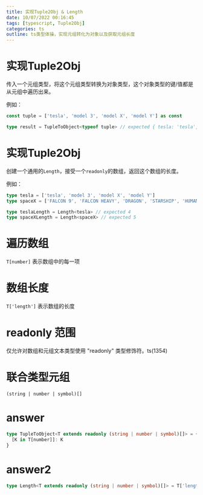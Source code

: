 ```yaml
---
title: 实现Tuple2Obj & Length
date: 10/07/2022 00:16:45
tags: [typescript, Tuple2Obj]
categories: ts
outline: ts类型体操，实现元组转化为对象以及获取元组长度
---
```


# 实现Tuple2Obj

传入一个元组类型，将这个元组类型转换为对象类型，这个对象类型的键/值都是从元组中遍历出来。

例如：

```ts
const tuple = ['tesla', 'model 3', 'model X', 'model Y'] as const

type result = TupleToObject<typeof tuple> // expected { tesla: 'tesla', 'model 3': 'model 3', 'model X': 'model X', 'model Y': 'model Y'}
```

# 实现Tuple2Obj

创建一个通用的`Length`，接受一个`readonly`的数组，返回这个数组的长度。

例如：

```ts
type tesla = ['tesla', 'model 3', 'model X', 'model Y']
type spaceX = ['FALCON 9', 'FALCON HEAVY', 'DRAGON', 'STARSHIP', 'HUMAN SPACEFLIGHT']

type teslaLength = Length<tesla> // expected 4
type spaceXLength = Length<spaceX> // expected 5
```

# 遍历数组

`T[number]` 表示数组中的每一项


# 数组长度

`T['length']` 表示数组的长度

# readonly 范围
仅允许对数组和元组文本类型使用 "readonly" 类型修饰符。ts(1354)

# 联合类型元组

`(string | number | symbol)[]`

# answer
```ts
type TupleToObject<T extends readonly (string | number | symbol)[]> = {
  [K in T[number]]: K
}
```


# answer2
```ts
type Length<T extends readonly (string | number | symbol)[]> = T['length']
```
